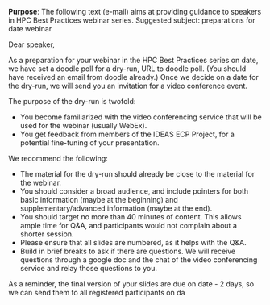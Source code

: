 **Purpose**: The following text (e-mail) aims at providing guidance to speakers in HPC Best Practices webinar series. 
Suggested subject: preparations for date webinar 

Dear speaker,

As a preparation for your webinar in the HPC Best Practices series on date, we have set a doodle poll for a dry-run, URL to doodle poll. (You should have received an email from doodle already.) Once we decide on a date for the dry-run, we will send you an invitation for a video conference event.

The purpose of the dry-run is twofold:

- You become familiarized with the video conferencing service that will be used for the webinar (usually WebEx).
- You get feedback from members of the IDEAS ECP Project, for a potential fine-tuning of your presentation. 

We recommend the following:

- The material for the dry-run should already be close to the material for the webinar. 
- You should consider a broad audience, and include pointers for both basic information (maybe at the beginning) and supplementary/advanced information (maybe at the end).
- You should target no more than 40 minutes of content.  This allows ample time for Q&A, and participants would not complain about a shorter session. 
- Please ensure that all slides are numbered, as it helps with the Q&A. 
- Build in brief breaks to ask if there are questions. We will receive questions through a google doc and the chat of the video conferencing service and relay those questions to you.

As a reminder, the final version of your slides are due on date - 2 days, so we can send them to all registered participants on da
